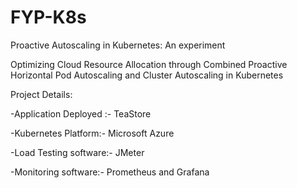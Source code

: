 # FYP-K8s
Proactive Autoscaling in Kubernetes: An experiment


Optimizing Cloud Resource Allocation through Combined Proactive Horizontal Pod Autoscaling and Cluster Autoscaling in Kubernetes

Project Details:

-Application Deployed :- TeaStore

-Kubernetes Platform:- Microsoft Azure

-Load Testing software:- JMeter

-Monitoring software:- Prometheus and Grafana
